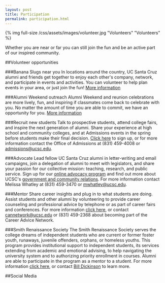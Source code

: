 ```yaml
---
layout: post
title: Participation
permalink: participation.html
---
```

{% img full-size /css/assets/images/volunteer.jpg "Volunteers" "Volunteers" %}

Whether you are near or far you can still join the fun and be an active part of our inspired community.
 
##Volunteer opportunities
<!--
###50 for 50

Volunteer 50 hours of service in your community and give a  gift that truly matters. Help us celebrate a meaningful milestone in a meaningful way—in a true UC Santa Cruz way. [Get involved](http://50for50.ucsc.edu)

-->

###Banana Slugs near you
 In locations around the country, UC Santa Cruz alumni and friends get together to enjoy each other's company, network, and participate in events and activities. You can volunteer to help plan events in your area, or just join the fun! [More information](http://alumni.ucsc.edu/volunteer/volunteer_opportunities/regionalevents/index.html)
 
###Alumni Weekend outreach
  Alumni Weekend and reunion celebrations are more lively, fun, and inspiring if classmates come back to celebrate with you. No matter the amount of time you are able to commit, we have an opportunity for you. [More information](http://specialevents.ucsc.edu/alumniweekend/alumni-weekend-outreach-volunteers.html)
  
###Recruit new students
 Talk to prospective students, attend college fairs, and inspire the next generation of alumni. Share your experience at high school and community colleges, and at Admissions events in the spring before students make their final decision. [Click here](http://admissions.sa.ucsc.edu/volunteers/) to sign up, or for more information contact the Office of Admissions at (831) 459-4008 or [admissions@ucsc.edu](mailto:admissions@ucsc.edu).

###Advocate
Lead fellow UC Santa Cruz alumni in letter-writing and email campaigns, join a delegation of alumni to meet with legislators, and share your passion for our collective mission: teaching, research, and public service. Sign up for our [online advocacy program](http://www.ucforcalifornia.org/santacruz/home/) and find out more about UCSC's [government and community relations](http://urelations.ucsc.edu/about/units/government/). For more information contact Melissa Whatley at (831) 459-3470 or [mwhatley@ucsc.edu](mailto:mwhatley@ucsc.edu).

###Mentor
Share career insights and plug in to what students are doing. Assist students and other alumni by volunteering to provide career counseling and professional advice by telephone or as part of career fairs and conferences. For more information [click here](http://www.careercenter.ucsc.edu/can/), or contact [cannetwork@ucsc.edu](mailto:cannetwork@ucsc.edu) or (831) 459-2368 about becoming part of the Career Advice Network.

###Smith Renaissance Society
The Smith Renaissance Society serves the college dreams of independent students who are current or former foster youth, runaways, juvenile offenders, orphans, or homeless youths. This program provides institutional support to independent students, its services extending from academic and emotional advising, to help navigating the university system and to authorizing priority enrollment in courses. Alumni are able to participate in the program as a mentor to a student. For more information [click here](http://smithsociety.ucsc.edu/index.html), or contact [Bill Dickinson](mailto:wcdcamb@aol.com) to learn more.

##Social Media

<div class="tagboard-embed" tgb-slug="ucscalumni/191639" tgb-auto-load="true"></div>
<script src="https://tagboard.com/public/js/embed.js"></script>